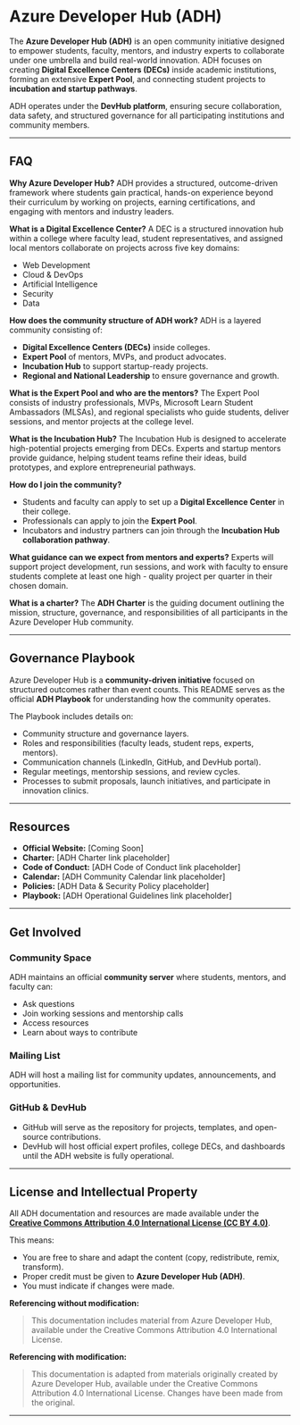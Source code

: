 # Azure Developer Hub (ADH)

The **Azure Developer Hub (ADH)** is an open community initiative designed to empower students, faculty, mentors, and industry experts to collaborate under one umbrella and build real-world innovation. ADH focuses on creating **Digital Excellence Centers (DECs)** inside academic institutions, forming an extensive **Expert Pool**, and connecting student projects to **incubation and startup pathways**.

ADH operates under the **DevHub platform**, ensuring secure collaboration, data safety, and structured governance for all participating institutions and community members.

---

## FAQ

**Why Azure Developer Hub?**
ADH provides a structured, outcome-driven framework where students gain practical, hands-on experience beyond their curriculum by working on projects, earning certifications, and engaging with mentors and industry leaders.

**What is a Digital Excellence Center?**
A DEC is a structured innovation hub within a college where faculty lead, student representatives, and assigned local mentors collaborate on projects across five key domains:

* Web Development
* Cloud & DevOps
* Artificial Intelligence
* Security
* Data

**How does the community structure of ADH work?**
ADH is a layered community consisting of:

* **Digital Excellence Centers (DECs)** inside colleges.
* **Expert Pool** of mentors, MVPs, and product advocates.
* **Incubation Hub** to support startup-ready projects.
* **Regional and National Leadership** to ensure governance and growth.

**What is the Expert Pool and who are the mentors?**
The Expert Pool consists of industry professionals, MVPs, Microsoft Learn Student Ambassadors (MLSAs), and regional specialists who guide students, deliver sessions, and mentor projects at the college level.

**What is the Incubation Hub?**
The Incubation Hub is designed to accelerate high-potential projects emerging from DECs. Experts and startup mentors provide guidance, helping student teams refine their ideas, build prototypes, and explore entrepreneurial pathways.

**How do I join the community?**

* Students and faculty can apply to set up a **Digital Excellence Center** in their college.
* Professionals can apply to join the **Expert Pool**.
* Incubators and industry partners can join through the **Incubation Hub collaboration pathway**.

**What guidance can we expect from mentors and experts?**
Experts will support project development, run sessions, and work with faculty to ensure students complete at least one high - quality project per quarter in their chosen domain.

**What is a charter?**
The **ADH Charter** is the guiding document outlining the mission, structure, governance, and responsibilities of all participants in the Azure Developer Hub community.

---

## Governance Playbook

Azure Developer Hub is a **community-driven initiative** focused on structured outcomes rather than event counts. This README serves as the official **ADH Playbook** for understanding how the community operates.

The Playbook includes details on:

* Community structure and governance layers.
* Roles and responsibilities (faculty leads, student reps, experts, mentors).
* Communication channels (LinkedIn, GitHub, and DevHub portal).
* Regular meetings, mentorship sessions, and review cycles.
* Processes to submit proposals, launch initiatives, and participate in innovation clinics.

---

## Resources

* **Official Website:** [Coming Soon]
* **Charter:** [ADH Charter link placeholder]
* **Code of Conduct:** [ADH Code of Conduct link placeholder]
* **Calendar:** [ADH Community Calendar link placeholder]
* **Policies:** [ADH Data & Security Policy placeholder]
* **Playbook:** [ADH Operational Guidelines link placeholder]

---

## Get Involved

### Community Space

ADH maintains an official **community server** where students, mentors, and faculty can:

* Ask questions
* Join working sessions and mentorship calls
* Access resources
* Learn about ways to contribute

### Mailing List

ADH will host a mailing list for community updates, announcements, and opportunities.

### GitHub & DevHub

* GitHub will serve as the repository for projects, templates, and open-source contributions.
* DevHub will host official expert profiles, college DECs, and dashboards until the ADH website is fully operational.

---

## License and Intellectual Property

All ADH documentation and resources are made available under the **[Creative Commons Attribution 4.0 International License (CC BY 4.0)](https://creativecommons.org/licenses/by/4.0/)**.

This means:

* You are free to share and adapt the content (copy, redistribute, remix, transform).
* Proper credit must be given to **Azure Developer Hub (ADH)**.
* You must indicate if changes were made.

**Referencing without modification:**

> This documentation includes material from Azure Developer Hub, available under the Creative Commons Attribution 4.0 International License.

**Referencing with modification:**

> This documentation is adapted from materials originally created by Azure Developer Hub, available under the Creative Commons Attribution 4.0 International License. Changes have been made from the original.

---
